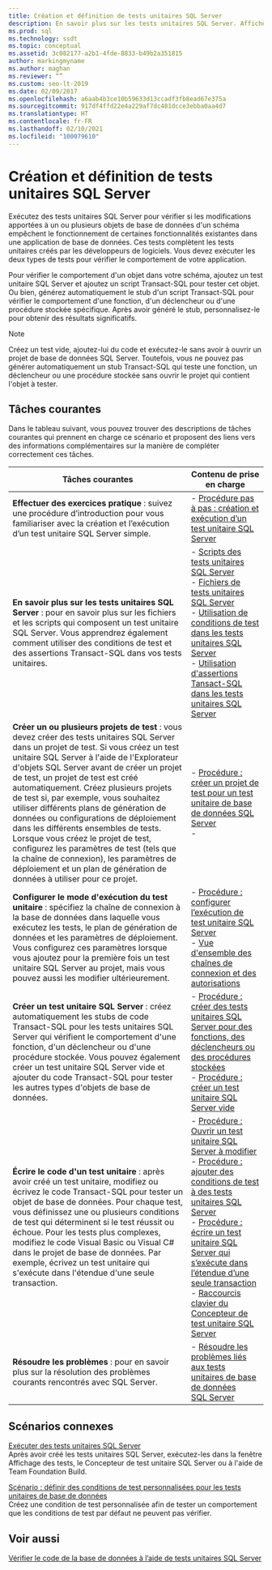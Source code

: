 ```yaml
---
title: Création et définition de tests unitaires SQL Server
description: En savoir plus sur les tests unitaires SQL Server. Affichez des sources d’informations sur la façon de créer et d’exécuter des tests unitaires, de résoudre des problèmes et d’effectuer d’autres tâches connexes.
ms.prod: sql
ms.technology: ssdt
ms.topic: conceptual
ms.assetid: 3c082177-a2b1-4fde-8833-b49b2a351815
author: markingmyname
ms.author: maghan
ms.reviewer: “”
ms.custom: seo-lt-2019
ms.date: 02/09/2017
ms.openlocfilehash: a6aab4b3ce10b59633d13ccadf3fb8ead67e375a
ms.sourcegitcommit: 917df4ffd22e4a229af7dc481dcce3ebba0aa4d7
ms.translationtype: HT
ms.contentlocale: fr-FR
ms.lasthandoff: 02/10/2021
ms.locfileid: "100079610"
---
```

# <a name="creating-and-defining-sql-server-unit-tests"></a>Création et définition de tests unitaires SQL Server

Exécutez des tests unitaires SQL Server pour vérifier si les modifications apportées à un ou plusieurs objets de base de données d'un schéma empêchent le fonctionnement de certaines fonctionnalités existantes dans une application de base de données. Ces tests complètent les tests unitaires créés par les développeurs de logiciels. Vous devez exécuter les deux types de tests pour vérifier le comportement de votre application.  
  
Pour vérifier le comportement d'un objet dans votre schéma, ajoutez un test unitaire SQL Server et ajoutez un script Transact\-SQL pour tester cet objet. Ou bien, générez automatiquement le stub d'un script Transact\-SQL pour vérifier le comportement d'une fonction, d'un déclencheur ou d'une procédure stockée spécifique. Après avoir généré le stub, personnalisez-le pour obtenir des résultats significatifs.  
  
> [!NOTE]  
> Créez un test vide, ajoutez-lui du code et exécutez-le sans avoir à ouvrir un projet de base de données SQL Server. Toutefois, vous ne pouvez pas générer automatiquement un stub Transact\-SQL qui teste une fonction, un déclencheur ou une procédure stockée sans ouvrir le projet qui contient l'objet à tester.  
  
## <a name="common-tasks"></a>Tâches courantes  
Dans le tableau suivant, vous pouvez trouver des descriptions de tâches courantes qui prennent en charge ce scénario et proposent des liens vers des informations complémentaires sur la manière de compléter correctement ces tâches.  
  
|Tâches courantes|Contenu de prise en charge|  
|----------------|----------------------|  
|**Effectuer des exercices pratique** : suivez une procédure d’introduction pour vous familiariser avec la création et l’exécution d’un test unitaire SQL Server simple.|-   [Procédure pas à pas : création et exécution d’un test unitaire SQL Server](../ssdt/walkthrough-creating-and-running-a-sql-server-unit-test.md)|  
|**En savoir plus sur les tests unitaires SQL Server** : pour en savoir plus sur les fichiers et les scripts qui composent un test unitaire SQL Server. Vous apprendrez également comment utiliser des conditions de test et des assertions Transact\-SQL dans vos tests unitaires.|-   [Scripts des tests unitaires SQL Server](../ssdt/scripts-in-sql-server-unit-tests.md)<br />-   [Fichiers de tests unitaires SQL Server](../ssdt/sql-server-unit-test-files.md)<br />-   [Utilisation de conditions de test dans les tests unitaires SQL Server](../ssdt/using-test-conditions-in-sql-server-unit-tests.md)<br />-   [Utilisation d'assertions Tansact-SQL dans les tests unitaires SQL Server](../ssdt/using-transact-sql-assertions-in-sql-server-unit-tests.md)|  
|**Créer un ou plusieurs projets de test** : vous devez créer des tests unitaires SQL Server dans un projet de test. Si vous créez un test unitaire SQL Server à l'aide de l'Explorateur d'objets SQL Server avant de créer un projet de test, un projet de test est créé automatiquement. Créez plusieurs projets de test si, par exemple, vous souhaitez utiliser différents plans de génération de données ou configurations de déploiement dans les différents ensembles de tests. Lorsque vous créez le projet de test, configurez les paramètres de test (tels que la chaîne de connexion), les paramètres de déploiement et un plan de génération de données à utiliser pour ce projet.|-   [Procédure : créer un projet de test pour un test unitaire de base de données SQL Server](../ssdt/how-to-create-a-test-project-for-sql-server-database-unit-testing.md)<br />-|  
|**Configurer le mode d'exécution du test unitaire** : spécifiez la chaîne de connexion à la base de données dans laquelle vous exécutez les tests, le plan de génération de données et les paramètres de déploiement. Vous configurez ces paramètres lorsque vous ajoutez pour la première fois un test unitaire SQL Server au projet, mais vous pouvez aussi les modifier ultérieurement.|-   [Procédure : configurer l’exécution de test unitaire SQL Server](../ssdt/how-to-configure-sql-server-unit-test-execution.md)<br />-   [Vue d'ensemble des chaînes de connexion et des autorisations](../ssdt/overview-of-connection-strings-and-permissions.md)|  
|**Créer un test unitaire SQL Server** : créez automatiquement les stubs de code Transact\-SQL pour les tests unitaires SQL Server qui vérifient le comportement d'une fonction, d'un déclencheur ou d'une procédure stockée. Vous pouvez également créer un test unitaire SQL Server vide et ajouter du code Transact\-SQL pour tester les autres types d'objets de base de données.|-   [Procédure : créer des tests unitaires SQL Server pour des fonctions, des déclencheurs ou des procédures stockées](../ssdt/how-to-create-unit-tests-for-functions-triggers-stored-procedures.md)<br />-   [Procédure : créer un test unitaire SQL Server vide](../ssdt/how-to-create-an-empty-sql-server-unit-test.md)|  
|**Écrire le code d'un test unitaire** : après avoir créé un test unitaire, modifiez ou écrivez le code Transact\-SQL pour tester un objet de base de données. Pour chaque test, vous définissez une ou plusieurs conditions de test qui déterminent si le test réussit ou échoue. Pour les tests plus complexes, modifiez le code Visual Basic ou Visual C\# dans le projet de base de données. Par exemple, écrivez un test unitaire qui s'exécute dans l'étendue d'une seule transaction.|-   [Procédure : Ouvrir un test unitaire SQL Server à modifier](../ssdt/how-to-open-a-sql-server-unit-test-to-edit.md)<br />-   [Procédure : ajouter des conditions de test à des tests unitaires SQL Server](../ssdt/how-to-add-test-conditions-to-sql-server-unit-tests.md)<br />-   [Procédure : écrire un test unitaire SQL Server qui s’exécute dans l’étendue d’une seule transaction](../ssdt/how-to-write-sql-server-unit-test-that-runs-in-single-transaction-scope.md)<br />-   [Raccourcis clavier du Concepteur de test unitaire SQL Server](../ssdt/keyboard-shortcuts-for-sql-server-unit-test-designer.md)|  
|**Résoudre les problèmes** : pour en savoir plus sur la résolution des problèmes courants rencontrés avec SQL Server.|-   [Résoudre les problèmes liés aux tests unitaires de base de données SQL Server](../ssdt/troubleshooting-sql-server-database-unit-testing-issues.md)|  
  
## <a name="related-scenarios"></a>Scénarios connexes  
[Exécuter des tests unitaires SQL Server](../ssdt/running-sql-server-unit-tests.md)  
Après avoir créé les tests unitaires SQL Server, exécutez-les dans la fenêtre Affichage des tests, le Concepteur de test unitaire SQL Server ou à l'aide de Team Foundation Build.  
  
[Scénario : définir des conditions de test personnalisées pour les tests unitaires de base de données](/previous-versions/visualstudio/visual-studio-2010/dd193282(v=vs.100))  
Créez une condition de test personnalisée afin de tester un comportement que les conditions de test par défaut ne peuvent pas vérifier.  
  
## <a name="see-also"></a>Voir aussi  
[Vérifier le code de la base de données à l’aide de tests unitaires SQL Server](../ssdt/verifying-database-code-by-using-sql-server-unit-tests.md)  
